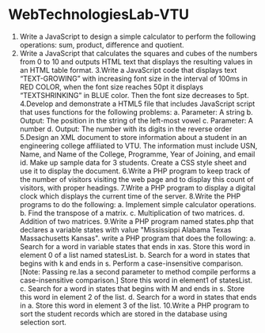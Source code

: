 # WebTechnologiesLab-VTU

1. Write a JavaScript to design a simple calculator to perform the following operations: sum, product, difference and quotient.
2. Write a JavaScript that calculates the squares and cubes of the numbers from 0 to 10 and outputs HTML text that displays the resulting values in an HTML table format.
3.Write a JavaScript code that displays text “TEXT-GROWING” with increasing font size in the interval of 100ms in RED COLOR, when the font size reaches 50pt it displays              “TEXTSHRINKING” in BLUE color. Then the font size decreases to 5pt.
4.Develop and demonstrate a HTML5 file that includes JavaScript script that uses functions for the following problems: a. Parameter: A string b. Output: The position in the string    of the left-most vowel c. Parameter: A number d. Output: The number with its digits in the reverse order
5.Design an XML document to store information about a student in an engineering college affiliated to VTU. The information must include USN, Name, and Name of the College,            Programme, Year of Joining, and email id. Make up sample data for 3 students. Create a CSS style sheet and use it to display the document.
6.Write a PHP program to keep track of the number of visitors visiting the web page and to display this count of visitors, with proper headings.
7.Write a PHP program to display a digital clock which displays the current time of the server.
8.Write the PHP programs to do the following: a. Implement simple calculator operations. b. Find the transpose of a matrix. c. Multiplication of two matrices. d. Addition of two matrices.
9.Write a PHP program named states.php that declares a variable states with value "Mississippi Alabama Texas Massachusetts Kansas". write a PHP program that does the following: a.   Search for a word in variable states that ends in xas. Store this word in element 0 of a list named statesList. b. Search for a word in states that begins with k and ends in s.   Perform a case-insensitive comparison. [Note: Passing re.Ias a second parameter to method compile performs a case-insensitive comparison.] Store this word in element1 of           statesList. c. Search for a word in states that begins with M and ends in s. Store this word in element 2 of the list. d. Search for a word in states that ends in a. Store this   word in element 3 of the list.
10.Write a PHP program to sort the student records which are stored in the database using selection sort.
